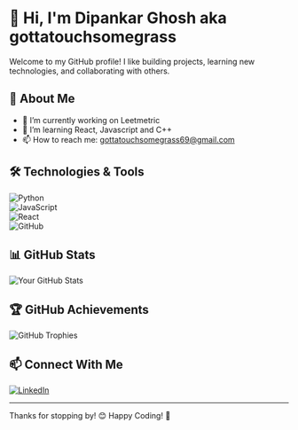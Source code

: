 # 👋 Hi, I'm Dipankar Ghosh aka gottatouchsomegrass

Welcome to my GitHub profile! I like building projects, learning new technologies, and collaborating with others.  

## 🚀 About Me  

- 🔭 I’m currently working on Leetmetric
- 🌱 I’m learning React, Javascript and C++
- 📫 How to reach me: gottatouchsomegrass69@gmail.com 

## 🛠️ Technologies & Tools  

![Python](https://img.shields.io/badge/Python-3776AB?style=for-the-badge&logo=python&logoColor=white)  
![JavaScript](https://img.shields.io/badge/JavaScript-F7DF1E?style=for-the-badge&logo=javascript&logoColor=black)  
![React](https://img.shields.io/badge/React-61DAFB?style=for-the-badge&logo=react&logoColor=black)  
![GitHub](https://img.shields.io/badge/GitHub-181717?style=for-the-badge&logo=github&logoColor=white)

## 📊 GitHub Stats  

![Your GitHub Stats](https://github-readme-stats.vercel.app/api?username=gottatouchsomegrass&show_icons=true&theme=dark)  

## 🏆 GitHub Achievements  

![GitHub Trophies](https://github-profile-trophy.vercel.app/?username=gottatouchsomegrass&theme=darkhub)  

## 📫 Connect With Me  

[![LinkedIn](https://img.shields.io/badge/LinkedIn-0077B5?style=for-the-badge&logo=linkedin&logoColor=white)](https://www.linkedin.com/in/dipankar-ghosh-9929a32bb)  


---

Thanks for stopping by! 😊 Happy Coding! 🚀